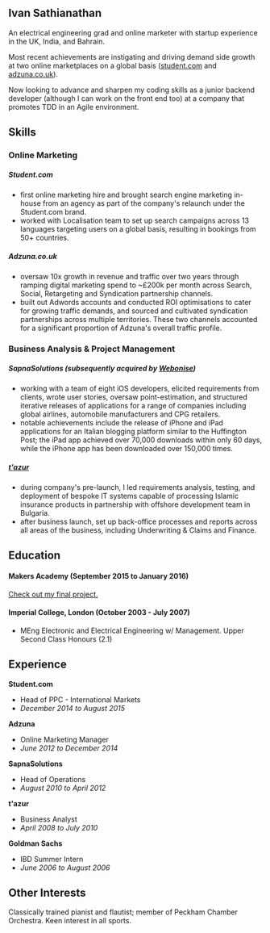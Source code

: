 ## Ivan Sathianathan

An electrical engineering grad and online marketer with startup experience in the UK, India, and Bahrain.

Most recent achievements are instigating and driving demand side growth at two online marketplaces on a global basis ([student.com](https://www.student.com/) and [adzuna.co.uk](https://www.adzuna.co.uk/)).

Now looking to advance and sharpen my coding skills as a junior backend developer (although I can work on the front end too) at a company that promotes TDD in an Agile environment.


## Skills

### Online Marketing

##### Student.com
- first online marketing hire and brought search engine marketing in-house from an agency as part of the company's relaunch under the Student.com brand.
- worked with Localisation team to set up search campaigns across 13 languages targeting users on a global basis, resulting in bookings from 50+ countries.

##### Adzuna.co.uk
- oversaw 10x growth in revenue and traffic over two years through ramping digital marketing spend to ~£200k per month across Search, Social, Retargeting and Syndication partnership channels.
- built out Adwords accounts and conducted ROI optimisations to cater for growing traffic demands, and sourced and cultivated syndication partnerships across multiple territories. These two channels accounted for a significant proportion of Adzuna's overall traffic profile.


### Business Analysis & Project Management

##### SapnaSolutions (subsequently acquired by [Webonise](http://www.webonise.com/))
- working with a team of eight iOS developers, elicited requirements from clients, wrote user stories, oversaw point-estimation, and structured iterative releases of applications for a range of companies including global airlines, automobile manufacturers and CPG retailers.
- notable achievements include the release of iPhone and iPad applications for an Italian blogging platform similar to the Huffington Post; the iPad app achieved over 70,000 downloads within only 60 days, while the iPhone app has been downloaded over 150,000 times.

##### [t'azur](http://tazur.com/)
- during company's pre-launch, I led requirements analysis, testing, and deployment of bespoke IT systems capable of processing Islamic insurance products in partnership with offshore development team in Bulgaria.
- after business launch, set up back-office processes and reports across all areas of the business, including Underwriting & Claims and Finance.


## Education

#### Makers Academy (September 2015 to January 2016)

[Check out my final project.](https://github.com/ivan-sathianathan/FantasyOffside)

#### Imperial College, London (October 2003 - July 2007)

- MEng Electronic and Electrical Engineering w/ Management. Upper Second Class Honours (2.1)

## Experience

**Student.com**
- Head of PPC - International Markets
- *December 2014 to August 2015*

**Adzuna**
- Online Marketing Manager
- *June 2012 to December 2014*

**SapnaSolutions**
- Head of Operations
- *August 2010 to April 2012*


**t'azur**
- Business Analyst
- *April 2008 to July 2010*

**Goldman Sachs**
- IBD Summer Intern
- *June 2006 to August 2006*

## Other Interests

Classically trained pianist and flautist; member of Peckham Chamber Orchestra. Keen interest in all sports.
